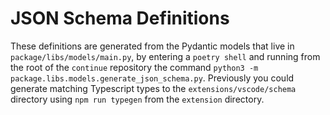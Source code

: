 # JSON Schema Definitions

These definitions are generated from the Pydantic models that live in `package/libs/models/main.py`, by entering a `poetry shell` and running from the root of the `continue` repository the command `python3 -m package.libs.models.generate_json_schema.py`. Previously you could generate matching Typescript types to the `extensions/vscode/schema` directory using `npm run typegen` from the `extension` directory.
